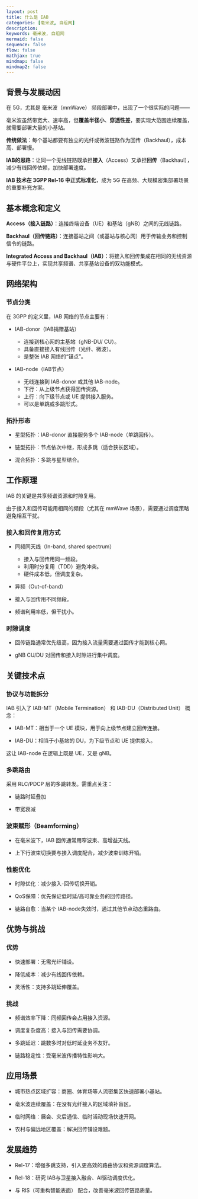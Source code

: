 ```yaml
---
layout: post
title: 什么是 IAB
categories: [毫米波, 自组网]
description: 
keywords: 毫米波, 自组网
mermaid: false
sequence: false
flow: false
mathjax: true
mindmap: false
mindmap2: false
---
```


## 背景与发展动因

在 5G，尤其是 毫米波（mmWave） 频段部署中，出现了一个很实际的问题——

毫米波虽然带宽大、速率高，但**覆盖半径小**、**穿透性差**，要实现大范围连续覆盖，就需要部署大量的小基站。

**传统做法**：每个基站都要有独立的光纤或微波链路作为回传（Backhaul），成本高、部署慢。

**IAB的思路**：让同一个无线链路既承担**接入**（Access）又承担**回传**（Backhaul），减少有线回传依赖，加快部署速度。

**IAB 技术在 3GPP Rel-16 中正式标准化**，成为 5G 在高频、大规模密集部署场景的重要补充方案。

## 基本概念和定义

**Access（接入链路）**：连接终端设备（UE）和基站（gNB）之间的无线链路。

**Backhaul（回传链路）**：连接基站之间（或基站与核心网）用于传输业务和控制信令的链路。

**Integrated Access and Backhaul（IAB）**：将接入和回传集成在相同的无线资源与硬件平台上，实现共享频谱、共享基站设备的双功能模式。

## 网络架构

### 节点分类

在 3GPP 的定义里，IAB 网络的节点主要有：

- IAB-donor（IAB捐赠基站）

  - 连接到核心网的主基站（gNB-DU/ CU）。
  - 具备直接接入有线回传（光纤、微波）。
  - 是整张 IAB 网络的“锚点”。

- IAB-node（IAB节点）

  - 无线连接到 IAB-donor 或其他 IAB-node。
  - 下行：从上级节点获得回传资源。
  - 上行：向下级节点或 UE 提供接入服务。
  - 可以是单跳或多跳形式。

### 拓扑形态

- 星型拓扑：IAB-donor 直接服务多个 IAB-node（单跳回传）。

- 链型拓扑：节点依次中继，形成多跳（适合狭长区域）。

- 混合拓扑：多跳与星型结合。

## 工作原理

IAB 的关键是共享频谱资源和时隙复用。

由于接入和回传可能用相同的频段（尤其在 mmWave 场景），需要通过调度策略避免相互干扰。

### 接入和回传复用方式

- 同频同天线（In-band, shared spectrum）

  - 接入与回传用同一频段。
  - 利用时分复用（TDD）避免冲突。
  - 硬件成本低，但调度复杂。

- 异频（Out-of-band）

- 接入与回传用不同频段。
- 频谱利用率低，但干扰小。

### 时隙调度

- 回传链路通常优先级高，因为接入流量需要通过回传才能到核心网。

- gNB CU/DU 对回传和接入时隙进行集中调度。

## 关键技术点

### 协议与功能拆分

IAB 引入了 IAB-MT（Mobile Termination） 和 IAB-DU（Distributed Unit） 概念：

- IAB-MT：相当于一个 UE 模块，用于向上级节点建立回传连接。

- IAB-DU：相当于小基站的 DU，为下级节点和 UE 提供接入。

这让 IAB-node 在逻辑上既是 UE，又是 gNB。

### 多跳路由

采用 RLC/PDCP 层的多跳转发。需重点关注：

- 链路时延叠加

- 带宽衰减

### 波束赋形（Beamforming）

- 在毫米波下，IAB 回传通常用窄波束、高增益天线。

- 上下行波束切换要与接入调度配合，减少波束训练开销。

### 性能优化

- 时隙优化：减少接入-回传切换开销。

- QoS保障：优先保证低时延/高可靠业务的回传路径。

- 链路自愈：当某个 IAB-node失效时，通过其他节点动态重路由。

## 优势与挑战

### 优势

- 快速部署：无需光纤铺设。

- 降低成本：减少有线回传依赖。

- 灵活性：支持多跳延伸覆盖。

### 挑战

- 频谱效率下降：同频回传会占用接入资源。

- 调度复杂度高：接入与回传需要协调。

- 多跳延迟：跳数多时对低时延业务不友好。

- 链路稳定性：受毫米波传播特性影响大。

## 应用场景

- 城市热点区域扩容：商圈、体育场等人流密集区快速部署小基站。

- 毫米波连续覆盖：在没有光纤接入的区域填补盲区。

- 临时网络：展会、灾后通信、临时活动现场快速开网。

- 农村与偏远地区覆盖：解决回传铺设难题。

## 发展趋势

- Rel-17：增强多跳支持，引入更高效的路由协议和资源调度算法。

- Rel-18：研究 IAB与卫星接入融合、AI驱动调度优化。

- 与 RIS（可重构智能表面） 配合，改善毫米波回传链路质量。
